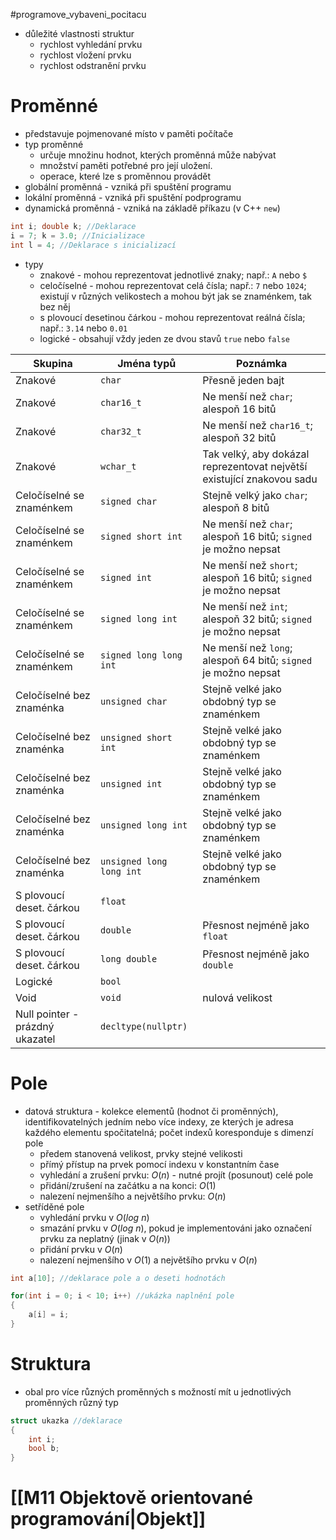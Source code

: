 #programove_vybaveni_pocitacu
* důležité vlastnosti struktur
	* rychlost vyhledání prvku
	* rychlost vložení prvku
	* rychlost odstranění prvku
# Proměnné
* představuje pojmenované místo v paměti počítače
* typ proměnné
	* určuje množinu hodnot, kterých proměnná může nabývat
	* množství paměti potřebné pro její uložení.
	* operace, které lze s proměnnou provádět
* globální proměnná - vzniká při spuštění programu
* lokální proměnná - vzniká při spuštění podprogramu
* dynamická proměnná - vzniká na základě příkazu (v C++ `new`)

```cpp
int i; double k; //Deklarace
i = 7; k = 3.0; //Inicializace
int l = 4; //Deklarace s inicializací
```

* typy
	* znakové - mohou reprezentovat jednotlivé znaky; např.: `A` nebo `$`
	* celočíselné - mohou reprezentovat celá čísla; např.: `7` nebo `1024`; existují v různých velikostech a mohou být jak se znaménkem, tak bez něj
	* s plovoucí desetinou čárkou - mohou reprezentovat reálná čísla; např.: `3.14` nebo `0.01`
	* logické - obsahují vždy jeden ze dvou stavů `true` nebo `false`

| Skupina                         | Jména typů               | Poznámka                                                               |
| ------------------------------- | ------------------------ | ---------------------------------------------------------------------- |
| Znakové                         | `char`                   | Přesně jeden bajt                                                      |
| Znakové                         | `char16_t`               | Ne menší než `char`; alespoň 16 bitů                                   |
| Znakové                         | `char32_t`               | Ne menší než `char16_t`; alespoň 32 bitů                               |
| Znakové                         | `wchar_t`                | Tak velký, aby dokázal reprezentovat největší existující znakovou sadu |
| Celočíselné se znaménkem        | `signed char`            | Stejně velký jako `char`; alespoň 8 bitů                               |
| Celočíselné se znaménkem        | `signed short int`       | Ne menší než `char`; alespoň 16 bitů; `signed` je možno nepsat         |
| Celočíselné se znaménkem        | `signed int`             | Ne menší než `short`; alespoň 16 bitů; `signed` je možno nepsat        |
| Celočíselné se znaménkem        | `signed long int`        | Ne menší než `int`; alespoň 32 bitů; `signed` je možno nepsat          |
| Celočíselné se znaménkem        | `signed long long int`   | Ne menší než `long`; alespoň 64 bitů; `signed` je možno nepsat         |
| Celočíselné bez znaménka        | `unsigned char`          | Stejně velké jako obdobný typ se znaménkem                             |
| Celočíselné bez znaménka        | `unsigned short int`     | Stejně velké jako obdobný typ se znaménkem                             |
| Celočíselné bez znaménka        | `unsigned int`           | Stejně velké jako obdobný typ se znaménkem                             |
| Celočíselné bez znaménka        | `unsigned long int`      | Stejně velké jako obdobný typ se znaménkem                             |
| Celočíselné bez znaménka        | `unsigned long long int` | Stejně velké jako obdobný typ se znaménkem                             |
| S plovoucí deset. čárkou        | `float`                  |                                                                        |
| S plovoucí deset. čárkou        | `double`                 | Přesnost nejméně jako `float`                                          |
| S plovoucí deset. čárkou        | `long double`            | Přesnost nejméně jako `double`                                         |
| Logické                         | `bool`                   |                                                                        |
| Void                            | `void`                   | nulová velikost                                                        |
| Null pointer - prázdný ukazatel | `decltype(nullptr)`      |                                                                        |
# Pole
* datová struktura - kolekce elementů (hodnot či proměnných), identifikovatelných jedním nebo více indexy, ze kterých je adresa každého elementu spočitatelná; počet indexů koresponduje s dimenzí pole
	* předem stanovená velikost, prvky stejné velikosti
	* přímý přístup na prvek pomocí indexu v konstantním čase
	* vyhledání a zrušení prvku: $O(n)$ - nutné projít (posunout) celé pole
	* přidání/zrušení na začátku a na konci: $O(1)$
	* nalezení nejmenšího a největšího prvku: $O(n)$
* setříděné pole
	* vyhledání prvku v $O(log\ n)$
	* smazání prvku v $O(log\ n)$, pokud je implementováni jako označení prvku za neplatný (jinak v $O(n)$)
	* přidání prvku v $O(n)$
	* nalezení nejmenšího v $O(1)$ a největšího prvku v $O(n)$

```cpp
int a[10]; //deklarace pole a o deseti hodnotách

for(int i = 0; i < 10; i++) //ukázka naplnění pole
{
	a[i] = i;
}
```

# Struktura
* obal pro více různých proměnných s možností mít u jednotlivých proměnných různý typ

```cpp
struct ukazka //deklarace
{
	int i;
	bool b;
}
```

# [[M11 Objektově orientované programování|Objekt]]
